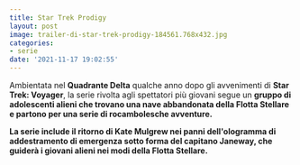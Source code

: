 ```yaml
---
title: Star Trek Prodigy
layout: post
image: trailer-di-star-trek-prodigy-184561.768x432.jpg
categories:
- serie
date: '2021-11-17 19:02:55'
---
```


Ambientata nel **Quadrante Delta** qualche anno dopo gli avvenimenti di **Star Trek: Voyager**, la serie rivolta agli spettatori più giovani segue un **gruppo di adolescenti alieni che trovano una nave abbandonata della Flotta Stellare e partono per una serie di rocambolesche avventure.** 

**La serie include il ritorno di Kate Mulgrew nei panni dell'ologramma di addestramento di emergenza sotto forma del capitano Janeway, che guiderà i giovani alieni nei modi della Flotta Stellare.**
